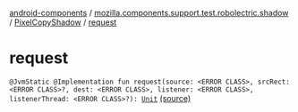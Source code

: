 [android-components](../../index.md) / [mozilla.components.support.test.robolectric.shadow](../index.md) / [PixelCopyShadow](index.md) / [request](./request.md)

# request

`@JvmStatic @Implementation fun request(source: <ERROR CLASS>, srcRect: <ERROR CLASS>?, dest: <ERROR CLASS>, listener: <ERROR CLASS>, listenerThread: <ERROR CLASS>?): `[`Unit`](https://kotlinlang.org/api/latest/jvm/stdlib/kotlin/-unit/index.html) [(source)](https://github.com/mozilla-mobile/android-components/blob/master/components/support/test/src/main/java/mozilla/components/support/test/robolectric/shadow/PixelCopyShadow.kt#L31)